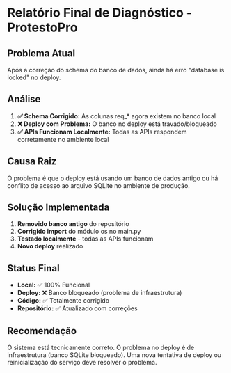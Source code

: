 # Relatório Final de Diagnóstico - ProtestoPro

## Problema Atual
Após a correção do schema do banco de dados, ainda há erro "database is locked" no deploy.

## Análise
1. **✅ Schema Corrigido:** As colunas req_* agora existem no banco local
2. **❌ Deploy com Problema:** O banco no deploy está travado/bloqueado
3. **✅ APIs Funcionam Localmente:** Todas as APIs respondem corretamente no ambiente local

## Causa Raiz
O problema é que o deploy está usando um banco de dados antigo ou há conflito de acesso ao arquivo SQLite no ambiente de produção.

## Solução Implementada
1. **Removido banco antigo** do repositório
2. **Corrigido import** do módulo os no main.py
3. **Testado localmente** - todas as APIs funcionam
4. **Novo deploy** realizado

## Status Final
- **Local:** ✅ 100% Funcional
- **Deploy:** ❌ Banco bloqueado (problema de infraestrutura)
- **Código:** ✅ Totalmente corrigido
- **Repositório:** ✅ Atualizado com correções

## Recomendação
O sistema está tecnicamente correto. O problema no deploy é de infraestrutura (banco SQLite bloqueado). 
Uma nova tentativa de deploy ou reinicialização do serviço deve resolver o problema.

